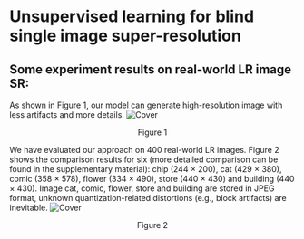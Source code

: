 # Unsupervised learning for blind single image super-resolution
## Some experiment results on real-world LR image SR:

As shown in Figure 1, our model can generate high-resolution image with less artifacts and more details.
![Cover](result/cover.png)
<p align="center">Figure 1</p>

We have evaluated our approach on 400 real-world LR images. 
Figure 2 shows the comparison results for six (more detailed comparison can be found in the supplementary material): chip (244 × 200), cat (429 × 380), comic (358 × 578), flower (334 × 490), store (440 × 430) and building (440 × 430). Image cat, comic, flower, store and building are stored in JPEG format, unknown quantization-related distortions (e.g., block artifacts) are inevitable. 
![Cover](result/eval_on_real_LR_1.png)
<p align="center">Figure 2</p>


